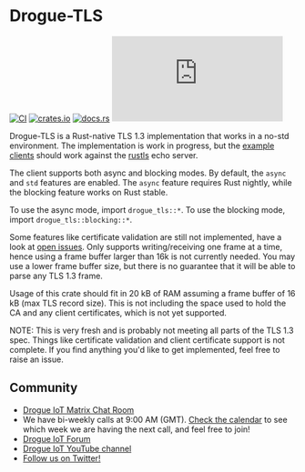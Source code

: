 # Drogue-TLS

[![CI](https://github.com/drogue-iot/drogue-tls/actions/workflows/ci.yaml/badge.svg)](https://github.com/drogue-iot/drogue-tls/actions/workflows/ci.yaml)
[![crates.io](https://img.shields.io/crates/v/drogue-tls.svg)](https://crates.io/crates/drogue-tls)
[![docs.rs](https://docs.rs/drogue-tls/badge.svg)](https://docs.rs/drogue-tls)
[![Matrix](https://img.shields.io/matrix/drogue-iot:matrix.org)](https://matrix.to/#/#drogue-iot:matrix.org)

Drogue-TLS is a Rust-native TLS 1.3 implementation that works in a no-std environment. The
implementation is work in progress, but the [example clients](https://github.com/drogue-iot/drogue-tls/tree/main/examples) should work against the [rustls](https://github.com/ctz/rustls) echo server.

The client supports both async and blocking modes. By default, the `async` and `std` features are enabled. The `async` feature requires Rust nightly, while the blocking feature works on Rust stable.

To use the async mode, import `drogue_tls::*`. To use the blocking mode, import `drogue_tls::blocking::*`.

Some features like certificate validation are still not implemented, have a look at [open issues](https://github.com/drogue-iot/drogue-tls/issues).
Only supports writing/receiving one frame at a time, hence using a frame buffer larger than 16k is not currently needed.  You may use a lower frame buffer size, but there is no guarantee that it will be able to parse any TLS 1.3 frame.

Usage of this crate should fit in 20 kB of RAM assuming a frame buffer of 16 kB (max TLS record size). This is not including the space used to hold the CA and any client certificates, which is not yet supported.

NOTE: This is very fresh and is probably not meeting all parts of the TLS 1.3 spec. Things like certificate validation and client certificate support is not complete.
If you find anything you'd like to get implemented, feel free to raise an issue.

## Community

* [Drogue IoT Matrix Chat Room](https://matrix.to/#/#drogue-iot:matrix.org)
* We have bi-weekly calls at 9:00 AM (GMT). [Check the calendar](https://calendar.google.com/calendar/u/0/embed?src=ofuctjec399jr6kara7n0uidqg@group.calendar.google.com&pli=1) to see which week we are having the next call, and feel free to join!
* [Drogue IoT Forum](https://discourse.drogue.io/)
* [Drogue IoT YouTube channel](https://www.youtube.com/channel/UC7GZUy2hKidvY6V_3QZfCcA)
* [Follow us on Twitter!](https://twitter.com/DrogueIoT)
